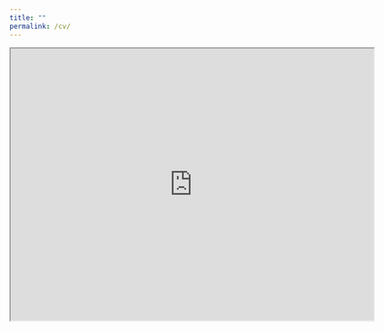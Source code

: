 ```yaml
---
title: ""
permalink: /cv/
---
```


<iframe src="https://drive.google.com/file/d/1mYjPXxbc026FF_CW2YOyxpYMR6j3bUly/preview" width="640" height="480" allow="autoplay"></iframe>
